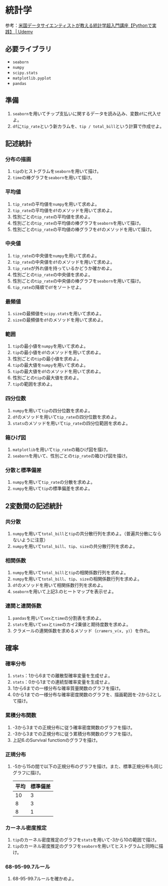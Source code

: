 # 統計学

参考：[米国データサイエンティストが教える統計学超入門講座【Pythonで実践】 | Udemy](https://www.udemy.com/course/python-stats/)

## 必要ライブラリ

* `seaborn`
* `numpy`
* `scipy.stats`
* `matplotlib.pyplot`
* `pandas`

## 準備

1. `seaborn`を用いてチップ支払いに関するデータを読み込み、変数`df`に代入せよ。
2. `df`に`tip_rate`という新カラムを、`tip / total_bill`という計算で作成せよ。

## 記述統計

### 分布の描画

1. `tip`のヒストグラムを`seaborn`を用いて描け。
2. `time`の棒グラフを`seaborn`を用いて描け。

### 平均値

1. `tip_rate`の平均値を`numpy`を用いて求めよ。
2. `tip_rate`の平均値を`df`のメソッドを用いて求めよ。
3. 性別ごとの`tip_rate`の平均値を求めよ。
4. 性別ごとの`tip_rate`の平均値の棒グラフを`seaborn`を用いて描け。
5. 性別ごとの`tip_rate`の平均値の棒グラフを`df`のメソッドを用いて描け。

### 中央値

1. `tip_rate`の中央値を`numpy`を用いて求めよ。
2. `tip_rate`の中央値を`df`のメソッドを用いて求めよ。
3. `tip_rate`が外れ値を持っているかどうか確かめよ。
4. 性別ごとの`tip_rate`の中央値を求めよ。
5. 性別ごとの`tip_rate`の中央値の棒グラフを`seaborn`を用いて描け。
6. `tip_rate`の降順で`df`をソートせよ。

### 最頻値

1. `size`の最頻値を`scipy.stats`を用いて求めよ。
2. `size`の最頻値を`df`のメソッドを用いて求めよ。

### 範囲

1. `tip`の最小値を`numpy`を用いて求めよ。
2. `tip`の最小値を`df`のメソッドを用いて求めよ。
3. 性別ごとの`tip`の最小値を求めよ。
4. `tip`の最大値を`numpy`を用いて求めよ。
5. `tip`の最大値を`df`のメソッドを用いて求めよ。
6. 性別ごとの`tip`の最大値を求めよ。
7. `tip`の範囲を求めよ。

### 四分位数

1. `numpy`を用いて`tip`の四分位数を求めよ。
2. `df`のメソッドを用いて`tip_rate`の四分位数を求めよ。
3. `stats`のメソッドを用いて`tip_rate`の四分位範囲を求めよ。

### 箱ひげ図

1. `matplotlib`を用いて`tip_rate`の箱ひげ図を描け。
2. `seaborn`を用いて、性別ごとの`tip_rate`の箱ひげ図を描け。

### 分散と標準偏差

1. `numpy`を用いて`tip_rate`の分散を求めよ。
2. `numpy`を用いて`tip`の標準偏差を求めよ。

## 2変数間の記述統計

### 共分散

1. `numpy`を用いて`total_bill`と`tip`の共分散行列を求めよ。（普遍共分散にならないように注意）
2. `numpy`を用いて`total_bill`、`tip`、`size`の共分散行列を求めよ。

### 相関係数

1. `numpy`を用いて`total_bill`と`tip`の相関係数行列を求めよ。
2. `numpy`を用いて`total_bill`、`tip`、`size`の相関係数行列を求めよ。
3. `df`のメソッドを用いて相関係数行列を求めよ。
4. `seaborn`を用いて上記3.のヒートマップを表示せよ。

### 連関と連関係数

1. `pandas`を用いて`sex`と`time`の分割表を求めよ。
2. `stats`を用いて`sex`と`time`のカイ2乗値と期待度数を求めよ。
3. クラメールの連関係数を求めるメソッド（`cramers_v(x, y)`）を作れ。

## 確率

### 確率分布

1. `stats`：1から6までの離散型確率変量を生成せよ。
2. `stats`：0から1までの連続型確率変量を生成せよ。
3. 1から6までの一様分布な確率質量関数のグラフを描け。
4. 0から1までの一様分布な確率密度関数のグラフを、描画範囲を-2から2として描け。

### 累積分布関数

1. -3から3までの正規分布に従う確率密度関数のグラフを描け。
2. -3から3までの正規分布に従う累積分布関数のグラフを描け。
3. 上記6.のSurvival functionのグラフを描け。

### 正規分布

1. -5から15の間で以下の正規分布のグラフを描け。また、標準正規分布も同じグラフに描け。

   | 平均 | 標準偏差 |
   | ---- | -------- |
   | 10   | 3        |
   | 8    | 3        |
   | 8    | 1        |

### カーネル密度推定

1. `tip`のカーネル密度推定のグラフを`stats`を用いて-3から10の範囲で描け。
2. `tip`のカーネル密度推定のグラフを`seaborn`を用いてヒストグラムと同時に描け。

### 68-95-99.7ルール

1. 68-95-99.7ルールを確かめよ。
